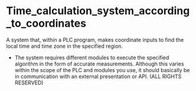 # Time_calculation_system_according_to_coordinates
A system that, within a PLC program, makes coordinate inputs to find the local time and time zone in the specified region.

* The system requires different modules to execute the specified algorithm in the form of accurate measurements. Although this varies within the scope of the PLC and modules you use, it should basically be in communication with an external presentation or API. 
  (ALL RIGHTS RESERVED)

